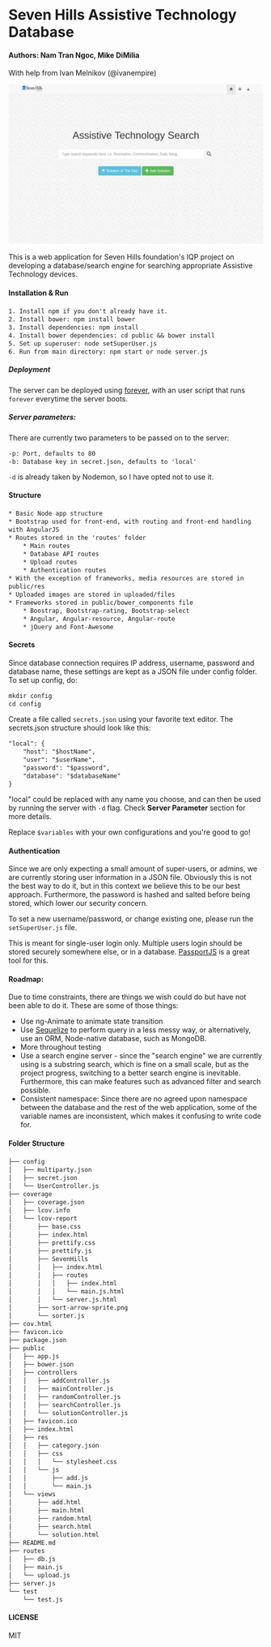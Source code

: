 # Seven Hills Assistive Technology Database

#### Authors: Nam Tran Ngoc, Mike DiMilia
With help from Ivan Melnikov (@ivanempire)

![alt tag](https://raw.githubusercontent.com/nhtranngoc/SevenHills/master/home.png)

This is a web application for Seven Hills foundation's IQP project on developing a database/search engine for searching appropriate Assistive Technology devices. 

#### Installation & Run

    1. Install npm if you don't already have it.
    2. Install bower: npm install bower
    3. Install dependencies: npm install
    4. Install bower dependencies: cd public && bower install
    5. Set up superuser: node setSuperUser.js
    6. Run from main directory: npm start or node server.js

##### Deployment

The server can be deployed using [forever](https://github.com/foreverjs/forever), with an user script that runs `forever` everytime the server boots.

##### Server parameters:

There are currently two parameters to be passed on to the server:
    
    -p: Port, defaults to 80
    -b: Database key in secret.json, defaults to 'local'

`-d` is already taken by Nodemon, so I have opted not to use it.

#### Structure

    * Basic Node app structure
    * Bootstrap used for front-end, with routing and front-end handling with AngularJS
    * Routes stored in the 'routes' folder
        * Main routes
        * Database API routes
        * Upload routes
        * Authentication routes
    * With the exception of frameworks, media resources are stored in public/res
    * Uploaded images are stored in uploaded/files
    * Frameworks stored in public/bower_components file
        * Boostrap, Bootstrap-rating, Bootstrap-select
        * Angular, Angular-resource, Angular-route
        * jQuery and Font-Awesome

#### Secrets

Since database connection requires IP address, username, password and database name, these settings are kept as a JSON file under config folder. To set up config, do:

    mkdir config
    cd config

Create a file called `secrets.json` using your favorite text editor. The secrets.json structure should look like this:

    "local": {
        "host": "$hostName",
        "user": "$userName",
        "password": "$password",
        "database": "$databaseName"
    }

"local" could be replaced with any name you choose, and can then be used by running the server with `-d` flag. Check __Server Parameter__ section for more details.

Replace `$variables` with your own configurations and you're good to go!

#### Authentication

Since we are only expecting a small amount of super-users, or admins, we are currently storing user information in a JSON file. Obviously this is not the best way to do it, but in this context we believe this to be our best approach. Furthermore, the password is hashed and salted before being stored, which lower our security concern.

To set a new username/password, or change existing one, please run the `setSuperUser.js` file.

This is meant for single-user login only. Multiple users login should be stored securely somewhere else, or in a database. [PassportJS](http://passportjs.org/) is a great tool for this.

#### Roadmap:
Due to time constraints, there are things we wish could do but have not been able to do it. These are some of those things:
    
- Use ng-Animate to animate state transition
- Use [Sequelize](http://docs.sequelizejs.com/en/latest/) to perform query in a less messy way, or alternatively, use an ORM, Node-native database, such as MongoDB.
- More throughout testing
- Use a search engine server - since the "search engine" we are currently using is a substring search, which is fine on a small scale, but as the project progress, switching to a better search engine is inevitable. Furthermore, this can make features such as advanced filter and search possible.
- Consistent namespace: Since there are no agreed upon namespace between the database and the rest of the web application, some of the variable names are inconsistent, which makes it confusing to write code for.

#### Folder Structure
    ├── config
    │   ├── multiparty.json
    │   ├── secret.json
    │   └── UserController.js
    ├── coverage
    │   ├── coverage.json
    │   ├── lcov.info
    │   └── lcov-report
    │       ├── base.css
    │       ├── index.html
    │       ├── prettify.css
    │       ├── prettify.js
    │       ├── SevenHills
    │       │   ├── index.html
    │       │   ├── routes
    │       │   │   ├── index.html
    │       │   │   └── main.js.html
    │       │   └── server.js.html
    │       ├── sort-arrow-sprite.png
    │       └── sorter.js
    ├── cov.html
    ├── favicon.ico
    ├── package.json
    ├── public
    │   ├── app.js
    │   ├── bower.json
    │   ├── controllers
    │   │   ├── addController.js
    │   │   ├── mainController.js
    │   │   ├── randomController.js
    │   │   ├── searchController.js
    │   │   └── solutionController.js
    │   ├── favicon.ico
    │   ├── index.html
    │   ├── res
    │   │   ├── category.json
    │   │   ├── css
    │   │   │   └── stylesheet.css
    │   │   └── js
    │   │       ├── add.js
    │   │       └── main.js
    │   └── views
    │       ├── add.html
    │       ├── main.html
    │       ├── random.html
    │       ├── search.html
    │       └── solution.html
    ├── README.md
    ├── routes
    │   ├── db.js
    │   ├── main.js
    │   └── upload.js
    ├── server.js
    └── test
        └── test.js

#### LICENSE

MIT 